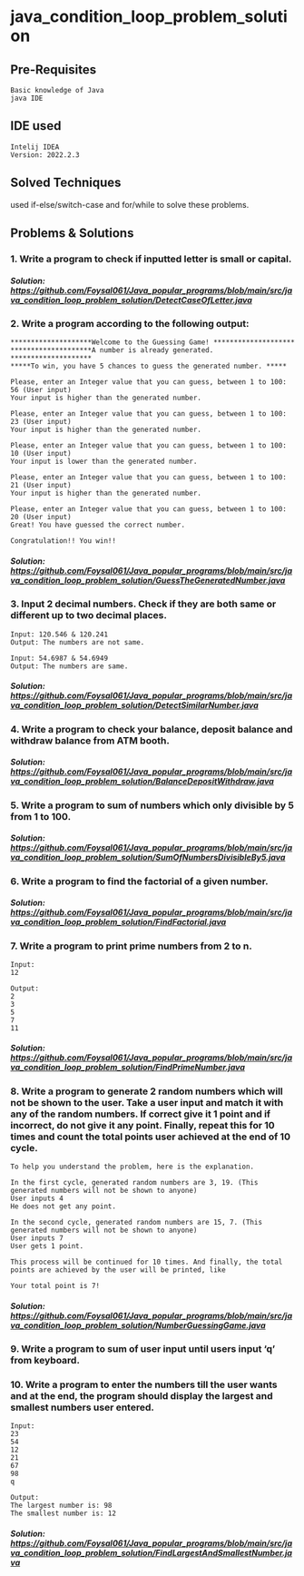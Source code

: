 # java_condition_loop_problem_solution
## Pre-Requisites
    Basic knowledge of Java
    java IDE
## IDE used
    Intelij IDEA
    Version: 2022.2.3
## Solved Techniques
used if-else/switch-case and for/while to solve these problems.

## Problems & Solutions
### 1. Write a program to check if inputted letter is small or capital.
##### Solution: https://github.com/Foysal061/Java_popular_programs/blob/main/src/java_condition_loop_problem_solution/DetectCaseOfLetter.java


### 2. Write a program according to the following output:

    ********************Welcome to the Guessing Game! ********************
    ********************A number is already generated. ********************
    *****To win, you have 5 chances to guess the generated number. *****

    Please, enter an Integer value that you can guess, between 1 to 100: 56 (User input)
    Your input is higher than the generated number.

    Please, enter an Integer value that you can guess, between 1 to 100: 23 (User input)
    Your input is higher than the generated number.

    Please, enter an Integer value that you can guess, between 1 to 100: 10 (User input)
    Your input is lower than the generated number.

    Please, enter an Integer value that you can guess, between 1 to 100: 21 (User input)
    Your input is higher than the generated number.

    Please, enter an Integer value that you can guess, between 1 to 100: 20 (User input)
    Great! You have guessed the correct number.

    Congratulation!! You win!!
##### Solution: https://github.com/Foysal061/Java_popular_programs/blob/main/src/java_condition_loop_problem_solution/GuessTheGeneratedNumber.java


### 3. Input 2 decimal numbers. Check if they are both same or different up to two decimal places.

    Input: 120.546 & 120.241
    Output: The numbers are not same.

    Input: 54.6987 & 54.6949
    Output: The numbers are same.
##### Solution: https://github.com/Foysal061/Java_popular_programs/blob/main/src/java_condition_loop_problem_solution/DetectSimilarNumber.java


### 4. Write a program to check your balance, deposit balance and withdraw balance from ATM booth.
##### Solution: https://github.com/Foysal061/Java_popular_programs/blob/main/src/java_condition_loop_problem_solution/BalanceDepositWithdraw.java


### 5. Write a program to sum of numbers which only divisible by 5 from 1 to 100.
##### Solution: https://github.com/Foysal061/Java_popular_programs/blob/main/src/java_condition_loop_problem_solution/SumOfNumbersDivisibleBy5.java


### 6. Write a program to find the factorial of a given number.
##### Solution: https://github.com/Foysal061/Java_popular_programs/blob/main/src/java_condition_loop_problem_solution/FindFactorial.java


### 7. Write a program to print prime numbers from 2 to n.

    Input: 
    12

    Output:
    2
    3
    5
    7
    11
##### Solution: https://github.com/Foysal061/Java_popular_programs/blob/main/src/java_condition_loop_problem_solution/FindPrimeNumber.java


### 8. Write a program to generate 2 random numbers which will not be shown to the user. Take a user input and match it with any of the random numbers. If correct give it 1 point and if incorrect, do not give it any point. Finally, repeat this for 10 times and count the total points user achieved at the end of 10 cycle.

    To help you understand the problem, here is the explanation.

    In the first cycle, generated random numbers are 3, 19. (This generated numbers will not be shown to anyone)
    User inputs 4
    He does not get any point.

    In the second cycle, generated random numbers are 15, 7. (This generated numbers will not be shown to anyone)
    User inputs 7
    User gets 1 point.

    This process will be continued for 10 times. And finally, the total points are achieved by the user will be printed, like

    Your total point is 7!
##### Solution: https://github.com/Foysal061/Java_popular_programs/blob/main/src/java_condition_loop_problem_solution/NumberGuessingGame.java


### 9. Write a program to sum of user input until users input ‘q’ from keyboard.
### 10. Write a program to enter the numbers till the user wants and at the end, the program should display the largest and smallest numbers user entered.
    Input:
    23
    54
    12
    21
    67
    98
    q

    Output:
    The largest number is: 98
    The smallest number is: 12
##### Solution: https://github.com/Foysal061/Java_popular_programs/blob/main/src/java_condition_loop_problem_solution/FindLargestAndSmallestNumber.java